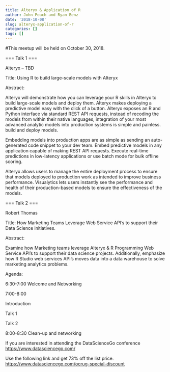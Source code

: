 ```yaml
---
title: Alteryx & Application of R
author: John Peach and Ryan Benz
date: '2018-10-08'
slug: alteryx-application-of-r
categories: []
tags: []
---
```


#This meetup will be held on October 30, 2018.

=== Talk 1 ===

Alteryx – TBD

Title: Using R to build large-scale models with Alteryx

Abstract:

Alteryx will demonstrate how you can leverage your R skills in Alteryx to build large-scale models and deploy them. Alteryx makes deploying a predictive model easy with the click of a button. Alteryx exposes an R and Python interface via standard REST API requests, instead of recoding the models from within their native languages, integration of your most advanced analytic models into production systems is simple and painless. build and deploy models.

Embedding models into production apps are as simple as sending an auto-generated code snippet to your dev team. Embed predictive models in any application capable of making REST API requests. Execute real-time predictions in low-latency applications or use batch mode for bulk offline scoring.

Alteryx allows users to manage the entire deployment process to ensure that models deployed to production work as intended to improve business performance. Visualytics lets users instantly see the performance and health of their production-based models to ensure the effectiveness of the models.

=== Talk 2 ===

Robert Thomas

Title: How Marketing Teams Leverage Web Service API’s to support their Data Science initiatives.

Abstract:

Examine how Marketing teams leverage Alteryx & R Programming Web Service API’s to support their data science projects. Additionally, emphasize how R Studio web services API’s moves data into a data warehouse to solve marketing analytics problems.

Agenda:

6:30-7:00 Welcome and Networking

7:00-8:00

Introduction

Talk 1

Talk 2

8:00-8:30 Clean-up and networking

If you are interested in attending the DataScienceGo conference https://www.datasciencego.com/

Use the following link and get 73% off the list price. https://www.datasciencego.com/ocrug-special-discount